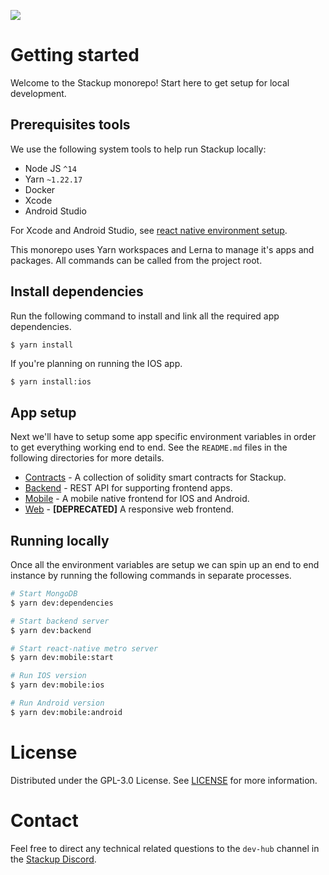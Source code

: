 ![](https://i.imgur.com/hNJp1R1.png)

# Getting started

Welcome to the Stackup monorepo! Start here to get setup for local development.

## Prerequisites tools

We use the following system tools to help run Stackup locally:

- Node JS `^14`
- Yarn `~1.22.17`
- Docker
- Xcode
- Android Studio

For Xcode and Android Studio, see [react native environment setup](https://reactnative.dev/docs/environment-setup).

This monorepo uses Yarn workspaces and Lerna to manage it's apps and packages. All commands can be called from the project root.

## Install dependencies

Run the following command to install and link all the required app dependencies.

```bash
$ yarn install
```

If you're planning on running the IOS app.

```
$ yarn install:ios
```

## App setup

Next we'll have to setup some app specific environment variables in order to get everything working end to end. See the `README.md` files in the following directories for more details.

- [Contracts](./apps/contracts) - A collection of solidity smart contracts for Stackup.
- [Backend](./apps/backend) - REST API for supporting frontend apps.
- [Mobile](./apps/mobile) - A mobile native frontend for IOS and Android.
- [Web](./apps/web) - **[DEPRECATED]** A responsive web frontend.

## Running locally

Once all the environment variables are setup we can spin up an end to end instance by running the following commands in separate processes.

```bash
# Start MongoDB
$ yarn dev:dependencies
```

```bash
# Start backend server
$ yarn dev:backend
```

```bash
# Start react-native metro server
$ yarn dev:mobile:start
```

```bash
# Run IOS version
$ yarn dev:mobile:ios

# Run Android version
$ yarn dev:mobile:android
```

# License

Distributed under the GPL-3.0 License. See [LICENSE](./LICENSE) for more information.

# Contact

Feel free to direct any technical related questions to the `dev-hub` channel in the [Stackup Discord](https://discord.gg/FpXmvKrNed).
